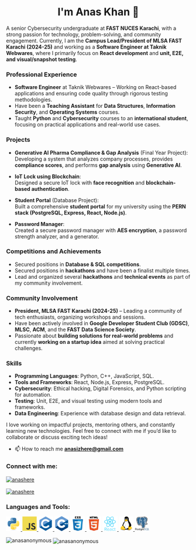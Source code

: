 <h1 align="center">I'm Anas Khan 👋</h1>

A senior Cybersecurity undergraduate at **FAST NUCES Karachi**, with a strong passion for technology, problem-solving, and community engagement. Currently, I am the **Campus Lead/President of MLSA FAST Karachi (2024-25)** and working as a **Software Engineer at Taknik Webwares**, where I primarily focus on **React development** and **unit, E2E, and visual/snapshot testing**.

### **Professional Experience**
- **Software Engineer** at Taknik Webwares – Working on React-based applications and ensuring code quality through rigorous testing methodologies.
- Have been a **Teaching Assistant** for **Data Structures**, **Information Security**, and **Operating Systems** courses.
- Taught **Python** and **Cybersecurity** courses to an **international student**, focusing on practical applications and real-world use cases.


### **Projects**
- **Generative AI Pharma Compliance & Gap Analysis** (Final Year Project):  
  Developing a system that analyzes company processes, provides **compliance scores**, and performs **gap analysis** using **Generative AI**.
  
- **IoT Lock using Blockchain**:  
  Designed a secure IoT lock with **face recognition** and **blockchain-based authentication**.

- **Student Portal** (Database Project):  
  Built a comprehensive **student portal** for my university using the **PERN stack (PostgreSQL, Express, React, Node.js)**.

- **Password Manager**:  
  Created a secure password manager with **AES encryption**, a password strength analyzer, and a generator.


### **Competitions and Achievements**
- Secured positions in **Database & SQL competitions**.
- Secured positions in **hackathons** and have been a finalist multiple times.
- Lead and organized several **hackathons** and **technical events** as part of my community involvement.

### **Community Involvement**
- **President, MLSA FAST Karachi (2024-25)** – Leading a community of tech enthusiasts, organizing workshops and sessions.
- Have been actively involved in **Google Developer Student Club (GDSC)**, **MLSC**, **ACM**, and the **FAST Data Science Society**.
- Passionate about **building solutions for real-world problems** and currently **working on a startup idea** aimed at solving practical challenges.

### **Skills**
- **Programming Languages**: Python, C++, JavaScript, SQL.  
- **Tools and Frameworks**: React, Node.js, Express, PostgreSQL.  
- **Cybersecurity**: Ethical hacking, Digital Forensics, and Python scripting for automation.
- **Testing**: Unit, E2E, and visual testing using modern tools and frameworks.
- **Data Engineering**: Experience with database design and data retrieval.


I love working on impactful projects, mentoring others, and constantly learning new technologies. Feel free to connect with me if you’d like to collaborate or discuss exciting tech ideas!







- 📫 How to reach me **anasizhere@gmail.com**


<h3 align="left">Connect with me:</h3>
<p align="left">
  
<a href="https://linkedin.com/in/anashere" target="blank"><img align="center" src="https://raw.githubusercontent.com/rahuldkjain/github-profile-readme-generator/master/src/images/icons/Social/linked-in-alt.svg" alt="anashere" height="30" width="40" /></a>
  
<a href="https://linkedin.com/in/anashere" target="blank"><img align="center" src="https://upload.wikimedia.org/wikipedia/commons/thumb/8/81/LinkedIn_icon.svg/1024px-LinkedIn_icon.svg.png" alt="anashere" height="30" width="40" /></a>
</p>

<h3 align="left">Languages and Tools:</h3>
<p align="left"> 
  <a href="https://www.python.org" target="_blank" rel="noreferrer"> <img src="https://raw.githubusercontent.com/devicons/devicon/master/icons/python/python-original.svg" alt="python" width="40" height="40"/> </a> 
  <a href="https://developer.mozilla.org/en-US/docs/Web/JavaScript" target="_blank" rel="noreferrer"> <img src="https://raw.githubusercontent.com/devicons/devicon/master/icons/javascript/javascript-original.svg" alt="javascript" width="40" height="40"/> </a>
  <a href="https://www.cprogramming.com/" target="_blank" rel="noreferrer"> <img src="https://raw.githubusercontent.com/devicons/devicon/master/icons/c/c-original.svg" alt="c" width="40" height="40"/> </a> 
  <a href="https://www.w3schools.com/cpp/" target="_blank" rel="noreferrer"> <img src="https://raw.githubusercontent.com/devicons/devicon/master/icons/cplusplus/cplusplus-original.svg" alt="cplusplus" width="40" height="40"/> </a> 
  <a href="https://www.w3schools.com/css/" target="_blank" rel="noreferrer"> <img src="https://raw.githubusercontent.com/devicons/devicon/master/icons/css3/css3-original-wordmark.svg" alt="css3" width="40" height="40"/> </a> 
  <a href="https://www.w3.org/html/" target="_blank" rel="noreferrer"> <img src="https://raw.githubusercontent.com/devicons/devicon/master/icons/html5/html5-original-wordmark.svg" alt="html5" width="40" height="40"/> </a> 
  <a href="https://reactjs.org/" target="_blank" rel="noreferrer"> <img src="https://raw.githubusercontent.com/devicons/devicon/master/icons/react/react-original-wordmark.svg" alt="react" width="40" height="40"/> </a>  
  <a href="https://www.linux.org/" target="_blank" rel="noreferrer"> <img src="https://raw.githubusercontent.com/devicons/devicon/master/icons/linux/linux-original.svg" alt="linux" width="40" height="40"/> </a> 
  <a href="https://www.postgresql.org" target="_blank" rel="noreferrer"> <img src="https://raw.githubusercontent.com/devicons/devicon/master/icons/postgresql/postgresql-original-wordmark.svg" alt="postgresql" width="40" height="40"/> </a> 
</p>

<p><img align="left" src="https://github-readme-stats.vercel.app/api/top-langs?username=anasanonymous&show_icons=true&locale=en&layout=compact" alt="anasanonymous" /></p>
<p>&nbsp;<img align="center" src="https://github-readme-stats.vercel.app/api?username=anasanonymous&show_icons=true&locale=en" alt="anasanonymous" /></p>

